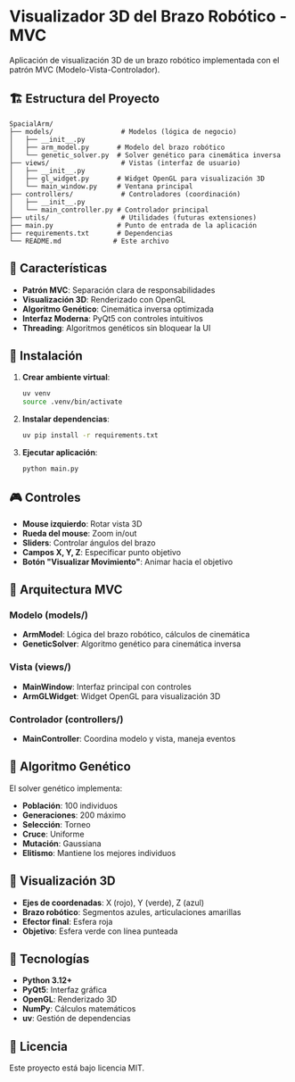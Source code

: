 # Visualizador 3D del Brazo Robótico - MVC

Aplicación de visualización 3D de un brazo robótico implementada con el patrón MVC (Modelo-Vista-Controlador).

## 🏗️ Estructura del Proyecto

```
SpacialArm/
├── models/                 # Modelos (lógica de negocio)
│   ├── __init__.py
│   ├── arm_model.py       # Modelo del brazo robótico
│   └── genetic_solver.py  # Solver genético para cinemática inversa
├── views/                  # Vistas (interfaz de usuario)
│   ├── __init__.py
│   ├── gl_widget.py       # Widget OpenGL para visualización 3D
│   └── main_window.py     # Ventana principal
├── controllers/            # Controladores (coordinación)
│   ├── __init__.py
│   └── main_controller.py # Controlador principal
├── utils/                  # Utilidades (futuras extensiones)
├── main.py                # Punto de entrada de la aplicación
├── requirements.txt       # Dependencias
└── README.md             # Este archivo
```

## 🎯 Características

- **Patrón MVC**: Separación clara de responsabilidades
- **Visualización 3D**: Renderizado con OpenGL
- **Algoritmo Genético**: Cinemática inversa optimizada
- **Interfaz Moderna**: PyQt5 con controles intuitivos
- **Threading**: Algoritmos genéticos sin bloquear la UI

## 🚀 Instalación

1. **Crear ambiente virtual**:
   ```bash
   uv venv
   source .venv/bin/activate
   ```

2. **Instalar dependencias**:
   ```bash
   uv pip install -r requirements.txt
   ```

3. **Ejecutar aplicación**:
   ```bash
   python main.py
   ```

## 🎮 Controles

- **Mouse izquierdo**: Rotar vista 3D
- **Rueda del mouse**: Zoom in/out
- **Sliders**: Controlar ángulos del brazo
- **Campos X, Y, Z**: Especificar punto objetivo
- **Botón "Visualizar Movimiento"**: Animar hacia el objetivo

## 📐 Arquitectura MVC

### Modelo (models/)
- **ArmModel**: Lógica del brazo robótico, cálculos de cinemática
- **GeneticSolver**: Algoritmo genético para cinemática inversa

### Vista (views/)
- **MainWindow**: Interfaz principal con controles
- **ArmGLWidget**: Widget OpenGL para visualización 3D

### Controlador (controllers/)
- **MainController**: Coordina modelo y vista, maneja eventos

## 🧬 Algoritmo Genético

El solver genético implementa:
- **Población**: 100 individuos
- **Generaciones**: 200 máximo
- **Selección**: Torneo
- **Cruce**: Uniforme
- **Mutación**: Gaussiana
- **Elitismo**: Mantiene los mejores individuos

## 🎨 Visualización 3D

- **Ejes de coordenadas**: X (rojo), Y (verde), Z (azul)
- **Brazo robótico**: Segmentos azules, articulaciones amarillas
- **Efector final**: Esfera roja
- **Objetivo**: Esfera verde con línea punteada

## 🔧 Tecnologías

- **Python 3.12+**
- **PyQt5**: Interfaz gráfica
- **OpenGL**: Renderizado 3D
- **NumPy**: Cálculos matemáticos
- **uv**: Gestión de dependencias

## 📝 Licencia

Este proyecto está bajo licencia MIT.
